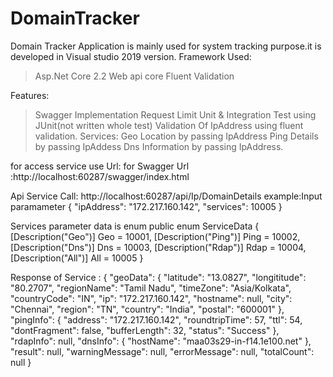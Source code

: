 # DomainTracker
Domain Tracker Application is mainly used for system tracking purpose.it is developed in Visual studio 2019 version.
Framework Used:

>Asp.Net Core 2.2
>Web api core
>Fluent Validation

Features:
>Swagger Implementation
>Request Limit 
>Unit & Integration Test using JUnit(not written whole test)
>Validation Of IpAddress using fluent validation.
Services:
> Geo Location by passing IpAddress
> Ping Details by passing IpAddess
>Dns Information by passing IpAddress.


for access service use Url:
for Swagger Url :http://localhost:60287/swagger/index.html

Api Service Call:
http://localhost:60287/api/Ip/DomainDetails
example:Input paramameter
{
  "ipAddress": "172.217.160.142",
  "services": 10005
}

Services parameter data is enum
public enum ServiceData
    { 
        [Description("Geo")]
        Geo = 10001,
        [Description("Ping")]
        Ping = 10002,
        [Description("Dns")]
        Dns = 10003,
        [Description("Rdap")]
        Rdap = 10004,
        [Description("All")]
        All = 10005
    }
    
    
Response of Service :
{
  "geoData": {
    "latitude": "13.0827",
    "longititude": "80.2707",
    "regionName": "Tamil Nadu",
    "timeZone": "Asia/Kolkata",
    "countryCode": "IN",
    "ip": "172.217.160.142",
    "hostname": null,
    "city": "Chennai",
    "region": "TN",
    "country": "India",
    "postal": "600001"
  },
  "pingInfo": {
    "address": "172.217.160.142",
    "roundtripTime": 57,
    "ttl": 54,
    "dontFragment": false,
    "bufferLength": 32,
    "status": "Success"
  },
  "rdapInfo": null,
  "dnsInfo": {
    "hostName": "maa03s29-in-f14.1e100.net"
  },
  "result": null,
  "warningMessage": null,
  "errorMessage": null,
  "totalCount": null
}
